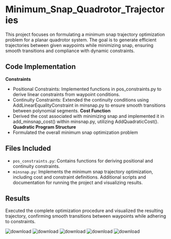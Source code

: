 # Minimum_Snap_Quadrotor_Trajectories
This project focuses on formulating a minimum snap trajectory optimization problem for a planar quadrotor system. The goal is to generate efficient trajectories between given waypoints while minimizing snap, ensuring smooth transitions and compliance with dynamic constraints.

## Code Implementation

**Constraints**
- Positional Constraints: Implemented functions in pos_constraints.py to derive linear constraints from waypoint conditions.
- Continuity Constraints: Extended the continuity conditions using AddLinearEqualityConstraint in minsnap.py to ensure smooth transitions between polynomial segments.
**Cost Function**
- Derived the cost associated with minimizing snap and implemented it in add_minsnap_cost() within minsnap.py, utilizing AddQuadraticCost().
**Quadratic Program Structure**
- Formulated the overall minimum snap optimization problem

## Files Included
- `pos_constraints.py`: Contains functions for deriving positional and continuity constraints.
- `minsnap.py`: Implements the minimum snap trajectory optimization, including cost and constraint definitions.
Additional scripts and documentation for running the project and visualizing results.
 
## Results
Executed the complete optimization procedure and visualized the resulting trajectory, confirming smooth transitions between waypoints while adhering to constraints.

![download](https://github.com/user-attachments/assets/fb2d2090-c451-475b-9099-63ed1905ce73)
![download](https://github.com/user-attachments/assets/2e8b848e-81c9-401a-9b64-507da0530995)
![download](https://github.com/user-attachments/assets/73f76714-8efe-4e22-a854-0c2e647fa94d)
![download](https://github.com/user-attachments/assets/7af28ce4-a04d-4007-ab93-f8541ae32b31)
![download](https://github.com/user-attachments/assets/08cc43b3-cbb1-4593-999b-ba83c8edcb27)
